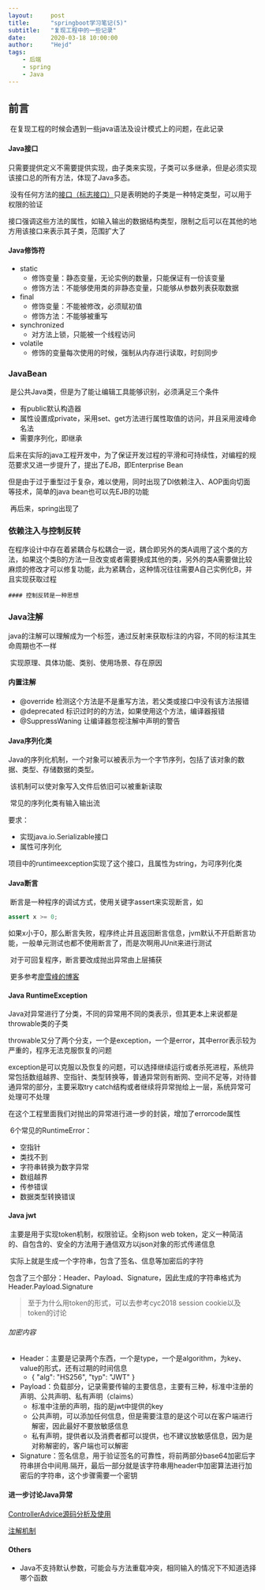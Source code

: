 ```yaml
---
layout:     post
title:      "springboot学习笔记(5)"
subtitle:   "复现工程中的一些记录"
date:       2020-03-18 10:00:00
author:     "Hejd"
tags:
    - 后端
    - spring
    - Java
---
```


## 前言

​	在复现工程的时候会遇到一些java语法及设计模式上的问题，在此记录



#### Java接口

​	只需要提供定义不需要提供实现，由子类来实现，子类可以多继承，但是必须实现该接口总的所有方法，体现了Java多态。

​	没有任何方法的[接口（标志接口）](https://blog.csdn.net/iwts_24/article/details/90146221)只是表明她的子类是一种特定类型，可以用于权限的验证

​	接口强调这些方法的属性，如输入输出的数据结构类型，限制之后可以在其他的地方用该接口来表示其子类，范围扩大了



#### Java修饰符

* static
  * 修饰变量：静态变量，无论实例的数量，只能保证有一份该变量
  * 修饰方法：不能够使用类的非静态变量，只能够从参数列表获取数据
* final
  * 修饰变量：不能被修改，必须赋初值
  * 修饰方法：不能够被重写
* synchronized
  * 对方法上锁，只能被一个线程访问
* volatile
  * 修饰的变量每次使用的时候，强制从内存进行读取，时刻同步



### JavaBean

​	是公共Java类，但是为了能让编辑工具能够识别，必须满足三个条件

* 有public默认构造器
* 属性设置成private，采用set、get方法进行属性取值的访问，并且采用波峰命名法
* 需要序列化，即继承



​	后来在实际的java工程开发中，为了保证开发过程的平滑和可持续性，对编程的规范要求又进一步提升了，提出了EJB，即Enterprise Bean

​	但是由于过于重型过于复杂，难以使用，同时出现了DI依赖注入、AOP面向切面等技术，简单的java bean也可以先EJB的功能

​	再后来，spring出现了



### 依赖注入与控制反转

​	在程序设计中存在着紧耦合与松耦合一说，耦合即另外的类A调用了这个类的方法，如果这个类B的方法一旦改变或者需要换成其他的类，另外的类A需要做比较麻烦的修改才可以修复功能，此为紧耦合，这种情况往往需要A自己实例化B，并且实现获取过程

	#### 控制反转是一种思想





### Java注解	

​	java的注解可以理解成为一个标签，通过反射来获取标注的内容，不同的标注其生命周期也不一样

​	实现原理、具体功能、类别、使用场景、存在原因



#### 内置注解

* @override 检测这个方法是不是重写方法，若父类或接口中没有该方法报错
* @deprecated 标识过时的的方法，如果使用这个方法，编译器报错
* @SuppressWaning 让编译器忽视注解中声明的警告



#### Java序列化类

​	Java的序列化机制，一个对象可以被表示为一个字节序列，包括了该对象的数据、类型、存储数据的类型。

​	该机制可以使对象写入文件后依旧可以被重新读取

​	常见的序列化类有输入输出流

要求：

* 实现java.io.Serializable接口
* 属性可序列化

项目中的runtimeexception实现了这个接口，且属性为string，为可序列化类



#### Java断言

​	断言是一种程序的调试方式，使用关键字assert来实现断言，如

```java
assert x >= 0;
```

​	如果x小于0，那么断言失败，程序终止并且返回断言信息，jvm默认不开启断言功能，一般单元测试也都不使用断言了，而是次啊用JUnit来进行测试

​	对于可回复程序，断言要改成抛出异常由上层捕获

​	更多参考[廖雪峰的博客](https://www.liaoxuefeng.com/wiki/1252599548343744/1264740093521088)



#### Java RuntimeException

​	Java对异常进行了分类，不同的异常用不同的类表示，但其更本上来说都是throwable类的子类

​	throwable又分了两个分支，一个是exception，一个是error，其中error表示较为严重的，程序无法克服恢复的问题

​	exception是可以克服以及恢复的问题，可以选择继续运行或者杀死进程，系统异常包括数组越界、空指针、类型转换等，普通异常则有断网、空间不足等，对待普通异常的部分，主要采取try catch结构或者继续将异常抛给上一层，系统异常可处理可不处理

​	在这个工程里面我们对抛出的异常进行进一步的封装，增加了errorcode属性

​	6个常见的RuntimeError：

* 空指针
* 类找不到
* 字符串转换为数字异常
* 数组越界
* 传参错误
* 数据类型转换错误



#### Java jwt

​	主要是用于实现token机制，权限验证。全称json web token，定义一种简洁的、自包含的、安全的方法用于通信双方以json对象的形式传递信息

​	实际上就是生成一个字符串，包含了签名、信息等加密后的字符

​	包含了三个部分：Header、Payload、Signature，因此生成的字符串格式为Header.Payload.Signature

> 至于为什么用token的形式，可以去参考cyc2018 session cookie以及token的讨论



###### 加密内容

* Header：主要是记录两个东西，一个是type，一个是algorithm，为key、value的形式，还有过期的时间信息
  * {
    "alg": "HS256",
    "typ": "JWT"
    }
* Payload：负载部分，记录需要传输的主要信息，主要有三种，标准中注册的声明、公共声明、私有声明（claims）
  * 标准中注册的声明，指的是jwt中提供的key
  * 公共声明，可以添加任何信息，但是需要注意的是这个可以在客户端进行解密，因此最好不要放敏感信息
  * 私有声明，提供者以及消费者都可以提供，也不建议放敏感信息，因为是对称解密的，客户端也可以解密
* Signature：签名信息，用于验证签名的可靠性，将前两部分base64加密后字符串拼合中间用.隔开，最后一部分就是该字符串用header中加密算法进行加密后的字符串，这个步骤需要一个密钥



#### 进一步讨论Java异常

[ControllerAdvice源码分析及使用](https://blog.csdn.net/GAOXINXINGgaoxinxing/article/details/91416412)

[注解机制](https://www.cnblogs.com/davidwang456/p/4199459.html)



#### Others

* Java不支持默认参数，可能会与方法重载冲突，相同输入的情况下不知道选择哪个函数